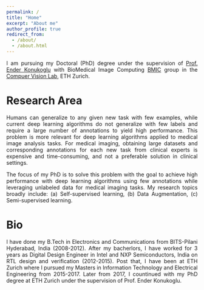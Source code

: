 ```yaml
---
permalink: /
title: "Home"
excerpt: "About me"
author_profile: true
redirect_from: 
  - /about/
  - /about.html
---
```


<style>body {text-align: justify}</style>

I am pursuing my Doctoral (PhD) degree under the supervision of [Prof. Ender Konukoglu](http://www.vision.ee.ethz.ch/~kender/) with BioMedical Image Computing [BMIC](https://bmic.ee.ethz.ch/research.html) group in the [Compuer Vision Lab](http://www.vision.ee.ethz.ch/en/), ETH Zurich.


Research Area
======
Humans can generalize to any given new task with few examples, while current deep learning algorithms do not generalize with few labels and require a large number of annotations to yield high performance.
This problem is more relevant for deep learning algorithms applied to medical image analysis tasks. 
For medical imaging, obtaining large datasets and corresponding annotations for each new task from clinical experts is expensive and time-consuming, and not a preferable solution in clinical settings.

The focus of my PhD is to solve this problem with the goal to achieve high performance with deep learning algorithms using few annotations while leveraging unlabeled data for medical imaging tasks.
My research topics broadly include: (a) Self-supervised learning, (b) Data Augmentation, (c) Semi-supervised learning.

Bio
======
I have done my B.Tech in Electronics and Communications from BITS-Pilani Hyderabad, India (2008-2012).
After my bacherlors, I have worked for 3 years as Digital Design Engineer in Intel and NXP Semiconductors, India on RTL design and verification (2012-2015).
Post that, I have been at ETH Zurich where I pursued my Masters in Information Technology and Electrical Engineering from 2015-2017.
Later from 2017, I countinued with my PhD degree at ETH Zurich under the supervision of Prof. Ender Konukoglu.
